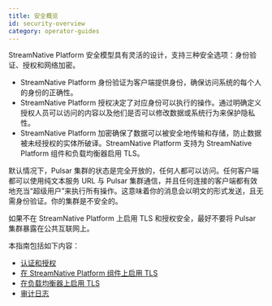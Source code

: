 ```yaml
---
title: 安全概览
id: security-overview
category: operator-guides
---
```


StreamNative Platform 安全模型具有灵活的设计，支持三种安全选项：身份验证、授权和网络加密。

- StreamNative Platform 身份验证为客户端提供身份，确保访问系统的每个人的身份的正确性。
- StreamNative Platform 授权决定了对应身份可以执行的操作。通过明确定义授权人员可以访问的内容以及他们是否可以修改数据或系统行为来保护隐私性。
- StreamNative Platform 加密确保了数据可以被安全地传输和存储，防止数据被未经授权的实体所破译。StreamNative Platform 支持为 StreamNative Platform 组件和负载均衡器启用 TLS。

默认情况下，Pulsar 集群的状态是完全开放的，任何人都可以访问。任何客户端都可以使用纯文本服务 URL 与 Pulsar 集群通信，并且任何连接的客户端都有效地充当“超级用户”来执行所有操作。这意味着你的消息会以明文的形式发送，且无需身份验证。你的集群是不安全的。

如果不在 StreamNative Platform 上启用 TLS 和授权安全，最好不要将 Pulsar 集群暴露在公共互联网上。

本指南包括如下内容：
- [认证和授权](/operator-guides/configure/security/security-auth.md)
- [在 StreamNative Platform 组件上启用 TLS](/operator-guides/configure/security/network-encryption/tls-proxy.md)
- [在负载均衡器上启用 TLS](/operator-guides/configure/security/network-encryption/tls-load-balancer.md)
- [审计日志](/operator-guides/configure/security/audit-log.md)